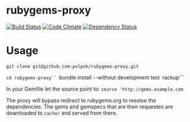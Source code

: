 rubygems-proxy
==============

[![Build Status](https://travis-ci.org/pxlpnk/rubygems-proxy.png?branch=master)](https://travis-ci.org/pxlpnk/rubygems-proxy)
[![Code Climate](https://codeclimate.com/github/pxlpnk/rubygems-proxy.png)](https://codeclimate.com/github/pxlpnk/rubygems-proxy)
[![Dependency Status](https://gemnasium.com/pxlpnk/rubygems-proxy.png)](https://gemnasium.com/pxlpnk/rubygems-proxy)


Usage
=====

```git clone git@github.com:pxlpnk/rubygems-proxy.git```

```cd rubygems-proxy``
```bundle install --without development test```
```rackup```

In your Gemfile let the source point to: ```source 'http://gems.example.com```

The proxy will bypass redirect to rubygems.org to resolve the dependencies. 
The gems and gemspecs that are then requestes are downloaded to ```cache/``` and served from there.
